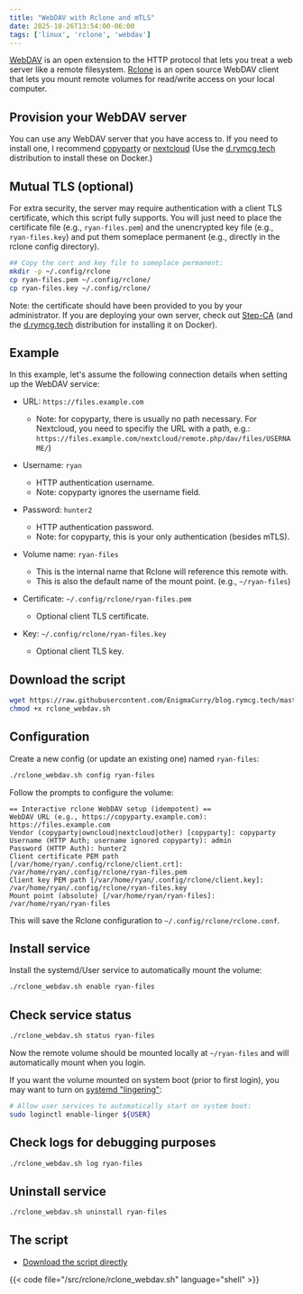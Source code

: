 ```yaml
---
title: "WebDAV with Rclone and mTLS"
date: 2025-10-26T13:54:00-06:00
tags: ['linux', 'rclone', 'webdav']
---
```


[WebDAV](https://datatracker.ietf.org/doc/html/rfc4918) is an open
extension to the HTTP protocol that lets you treat a web server like a
remote filesystem. [Rclone](https://rclone.org/) is an open source
WebDAV client that lets you mount remote volumes for read/write access
on your local computer.

## Provision your WebDAV server

You can use any WebDAV server that you have access to. If you need to
install one, I recommend
[copyparty](https://github.com/9001/copyparty) or
[nextcloud](https://nextcloud.com/) (Use the
[d.rymcg.tech](https://github.com/enigmaCurry/d.rymcg.tech?tab=readme-ov-file#readme)
distribution to install these on Docker.)

## Mutual TLS (optional)

For extra security, the server may require authentication with a
client TLS certificate, which this script fully supports. You will
just need to place the certificate file (e.g., `ryan-files.pem`) and
the unencrypted key file (e.g., `ryan-files.key`) and put them
someplace permanent (e.g., directly in the rclone config directory).

```bash
## Copy the cert and key file to someplace permanent:
mkdir -p ~/.config/rclone
cp ryan-files.pem ~/.config/rclone/
cp ryan-files.key ~/.config/rclone/
```

Note: the certificate should have been provided to you by your
administrator. If you are deploying your own server, check out
[Step-CA](https://smallstep.com/docs/step-ca/) (and the
[d.rymcg.tech](https://github.com/EnigmaCurry/d.rymcg.tech)
distribution for installing it on Docker).

## Example

In this example, let's assume the following connection details when
setting up the WebDAV service:

 * URL: `https://files.example.com` 
   * Note: for copyparty, there is usually no path necessary. For
     Nextcloud, you need to specifiy the URL with a path, e.g.:
     `https://files.example.com/nextcloud/remote.php/dav/files/USERNAME/`)

 * Username: `ryan`
   * HTTP authentication username.
   * Note: copyparty ignores the username field.
   
 * Password: `hunter2`
   * HTTP authentication password.
   * Note: for copyparty, this is your only authentication (besides mTLS).
   
 * Volume name: `ryan-files`
   * This is the internal name that Rclone will reference this remote with.
   * This is also the default name of the mount point. (e.g.,
     `~/ryan-files`)
     
 * Certificate: `~/.config/rclone/ryan-files.pem`
   * Optional client TLS certificate.
   
 * Key: `~/.config/rclone/ryan-files.key`
   * Optional client TLS key.

## Download the script

```bash
wget https://raw.githubusercontent.com/EnigmaCurry/blog.rymcg.tech/master/src/rclone/rclone_webdav.sh
chmod +x rclone_webdav.sh
```

## Configuration

Create a new config (or update an existing one) named `ryan-files`:

```bash
./rclone_webdav.sh config ryan-files
```

Follow the prompts to configure the volume:

```
== Interactive rclone WebDAV setup (idempotent) ==
WebDAV URL (e.g., https://copyparty.example.com): https://files.example.com
Vendor (copyparty|owncloud|nextcloud|other) [copyparty]: copyparty
Username (HTTP Auth; username ignored copyparty): admin
Password (HTTP Auth): hunter2
Client certificate PEM path [/var/home/ryan/.config/rclone/client.crt]: /var/home/ryan/.config/rclone/ryan-files.pem
Client key PEM path [/var/home/ryan/.config/rclone/client.key]: /var/home/ryan/.config/rclone/ryan-files.key
Mount point (absolute) [/var/home/ryan/ryan-files]: /var/home/ryan/ryan-files
```

This will save the Rclone configuration to
`~/.config/rclone/rclone.conf`.

## Install service

Install the systemd/User service to automatically mount the volume:

```bash
./rclone_webdav.sh enable ryan-files
```

## Check service status

```bash
./rclone_webdav.sh status ryan-files
```

Now the remote volume should be mounted locally at `~/ryan-files` and
will automatically mount when you login.

If you want the volume mounted on system boot (prior to first login),
you may want to turn on [systemd
"lingering"](https://wiki.archlinux.org/title/Systemd/User#Automatic_start-up_of_systemd_user_instances):

```bash
# Allow user services to automatically start on system boot:
sudo loginctl enable-linger ${USER}
```

## Check logs for debugging purposes

```bash
./rclone_webdav.sh log ryan-files
```

## Uninstall service

```bash
./rclone_webdav.sh uninstall ryan-files
```

## The script

 * [Download the script directly](https://raw.githubusercontent.com/EnigmaCurry/blog.rymcg.tech/master/src/rclone/rclone_webdav.sh)

{{< code file="/src/rclone/rclone_webdav.sh" language="shell" >}}

